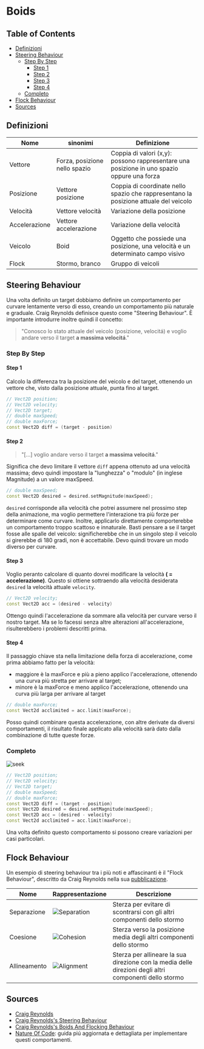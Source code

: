 # Boids

## Table of Contents

-   [Definizioni](#definizioni)
-   [Steering Behaviour](#steering-behaviour)
    -   [Step By Step](#step-by-step)
        -   [Step 1](#step-1)
        -   [Step 2](#step-2)
        -   [Step 3](#step-3)
        -   [Step 4](#step-4)
    -   [Completo](#completo)
-   [Flock Behaviour](#flock-behaviour)
-   [Sources](#sources)

## Definizioni

| Nome          | sinonimi                      | Definizione                                                                               |
| ------------- | ----------------------------- | ----------------------------------------------------------------------------------------- |
| Vettore       | Forza, posizione nello spazio | Coppia di valori (x,y): possono rappresentare una posizione in uno spazio oppure una forza|
| Posizione     | Vettore posizione             | Coppia di coordinate nello spazio che rappresentano la posizione attuale del veicolo      |
| Velocità      | Vettore velocità              | Variazione della posizione                                                                |
| Accelerazione | Vettore accelerazione         | Variazione della velocità                                                                 |
| Veicolo       | Boid                          | Oggetto che possiede una posizione, una velocità e un determinato campo visivo            |
| Flock         | Stormo, branco                | Gruppo di veicoli                                                                         |

## Steering Behaviour

Una volta definito un target dobbiamo definire un comportamento per curvare lentamente verso di esso, creando un comportamento più naturale e graduale.
Craig Reynolds definisce questo come "Steering Behaviour".
È importante introdurre inoltre quindi il concetto:

> "Conosco lo stato attuale del veicolo (posizione, velocitá) e voglio andare verso il target **a massima velocitá**."

### Step By Step

#### Step 1

Calcolo la differenza tra la posizione del veicolo e del target, ottenendo un vettore che, visto dalla posizione attuale, punta fino al target.

```c++
// Vect2D position;
// Vect2D velocity;
// Vect2D target;
// double maxSpeed;
// double maxForce;
const Vect2D diff = (target - position)
```

#### Step 2

> "[...] voglio andare verso il target **a massima velocitá**."

Significa che devo limitare il vettore `diff` appena ottenuto ad una velocità massima; devo quindi impostare la "lunghezza" o "modulo" (in inglese Magnitude) a un valore maxSpeed.

```c++
// double maxSpeed;
const Vect2D desired = desired.setMagnitude(maxSpeed);
```

`desired` corrisponde alla velocità che potrei assumere nel prossimo step della animazione, ma voglio permettere l'interazione tra più forze per determinare come curvare. Inoltre, applicarlo direttamente comporterebbe un comportamento troppo scattoso e innaturale. Basti pensare a se il target fosse alle spalle del veicolo: significherebbe che in un singolo step il veicolo si girerebbe di 180 gradi, non è accettabile. Devo quindi trovare un modo diverso per curvare.

#### Step 3

Voglio peranto calcolare di quanto dovrei modificare la velocità **( = accelerazione)**. Questo si ottiene sottraendo alla velocità desiderata `desired` la velocità attuale `velocity`.

```c++
// Vect2D velocity;
const Vect2D acc = (desired - velocity)
```

Ottengo quindi l'accelerazione da sommare alla velocità per curvare verso il nostro target. Ma se lo facessi senza altre alterazioni all'accelerazione, risulterebbero i problemi descritti prima.

#### Step 4

Il passaggio chiave sta nella limitazione della forza di accelerazione, come prima abbiamo fatto per la velocità:
- maggiore è la maxForce e più a pieno applico l'accelerazione, ottenendo una curva più stretta per arrivare al target; 
- minore è la maxForce e meno applico l'accelerazione, ottenendo una curva più larga per arrivare al target

```c++
// double maxForce;
const Vect2d acclimited = acc.limit(maxForce);
```

Posso quindi combinare questa accelerazione, con altre derivate da diversi comportamenti, il risultato finale applicato alla velocità sarà dato dalla combinazione di tutte queste forze.

### Completo

![seek](./assets/seek.gif)

```c++
// Vect2D position;
// Vect2D velocity;
// Vect2D target;
// double maxSpeed;
// double maxForce;
const Vect2D diff = (target - position)
const Vect2D desired = desired.setMagnitude(maxSpeed);
const Vect2D acc = (desired - velocity)
const Vect2d acclimited = acc.limit(maxForce);
```

Una volta definito questo comportamento si possono creare variazioni per casi particolari.

## Flock Behaviour

Un esempio di steering behaviour tra i più noti e affascinanti è il "Flock Behaviour", descritto da Craig Reynolds nella sua [pubblicazione](https://www.red3d.com/cwr/boids/).

| Nome         | Rappresentazione                                                     | Descrizione                                                                                            |
| ------------ | -------------------------------------------------------------------- | ------------------------------------------------------------------------------------------------------ |
| Separazione  | ![Separation](https://www.red3d.com/cwr/boids/images/separation.gif) | Sterza per evitare di scontrarsi con gli altri componenti dello stormo                                 |
| Coesione     | ![Cohesion](https://www.red3d.com/cwr/boids/images/cohesion.gif)     | Sterza verso la posizione media degli altri componenti dello stormo                                    |
| Allineamento | ![Alignment](https://www.red3d.com/cwr/boids/images/alignment.gif)   | Sterza per allineare la sua direzione con la media delle direzioni degli altri componenti dello stormo |

## Sources

-   [Craig Reynolds](https://www.red3d.com/cwr/)
-   [Craig Reynolds's Steering Behaviour](https://www.red3d.com/cwr/steer/)
-   [Craig Reynolds's Boids And Flocking Behaviour](https://www.red3d.com/cwr/boids/)
-   [Nature Of Code](https://natureofcode.com/book/chapter-6-autonomous-agents/): guida piú aggiornata e dettagliata per implementare questi comportamenti.
